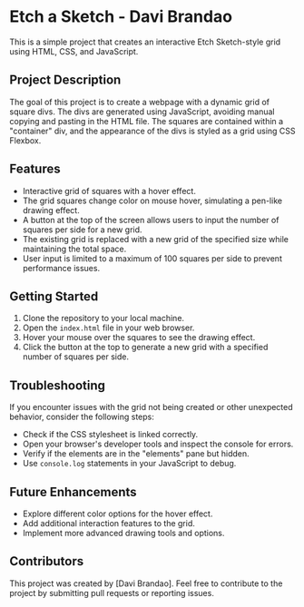 # Etch a Sketch - Davi Brandao

This is a simple project that creates an interactive Etch Sketch-style grid using HTML, CSS, and JavaScript.

## Project Description

The goal of this project is to create a webpage with a dynamic grid of square divs. The divs are generated using JavaScript, avoiding manual copying and pasting in the HTML file. The squares are contained within a "container" div, and the appearance of the divs is styled as a grid using CSS Flexbox.

## Features

- Interactive grid of squares with a hover effect.
- The grid squares change color on mouse hover, simulating a pen-like drawing effect.
- A button at the top of the screen allows users to input the number of squares per side for a new grid.
- The existing grid is replaced with a new grid of the specified size while maintaining the total space.
- User input is limited to a maximum of 100 squares per side to prevent performance issues.

## Getting Started

1. Clone the repository to your local machine.
2. Open the `index.html` file in your web browser.
3. Hover your mouse over the squares to see the drawing effect.
4. Click the button at the top to generate a new grid with a specified number of squares per side.

## Troubleshooting

If you encounter issues with the grid not being created or other unexpected behavior, consider the following steps:

- Check if the CSS stylesheet is linked correctly.
- Open your browser's developer tools and inspect the console for errors.
- Verify if the elements are in the "elements" pane but hidden.
- Use `console.log` statements in your JavaScript to debug.

## Future Enhancements

- Explore different color options for the hover effect.
- Add additional interaction features to the grid.
- Implement more advanced drawing tools and options.

## Contributors

This project was created by [Davi Brandao]. Feel free to contribute to the project by submitting pull requests or reporting issues.

